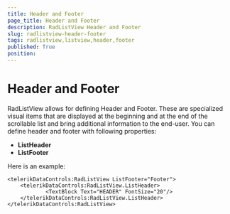 ```yaml
---
title: Header and Footer
page_title: Header and Footer
description: RadListView Header and Footer
slug: radlistview-header-footer
tags: radlistview,listview,header,footer
published: True
position: 
---
```


# Header and Footer

RadListView allows for defining Header and Footer. These are specialized visual items that are displayed at the beginning and at the end of the scrollable list and bring additional information to the end-user. You can define header and footer with following properties:

- **ListHeader**
- **ListFooter**

Here is an example:

	<telerikDataControls:RadListView ListFooter="Footer">
	    <telerikDataControls:RadListView.ListHeader>
	            <TextBlock Text="HEADER" FontSize="20"/>
	    </telerikDataControls:RadListView.ListHeader>
	</telerikDataControls:RadListView>

